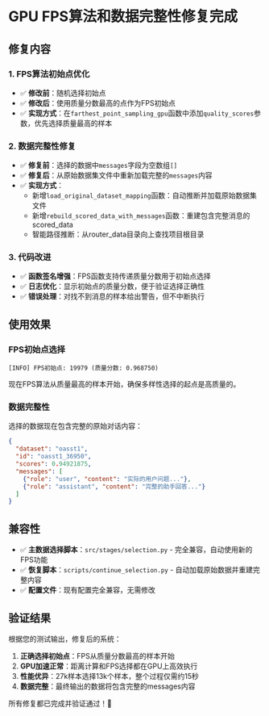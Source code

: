 # GPU FPS算法和数据完整性修复完成

## 修复内容

### 1. FPS算法初始点优化
- ✅ **修改前**：随机选择初始点
- ✅ **修改后**：使用质量分数最高的点作为FPS初始点
- ✅ **实现方式**：在`farthest_point_sampling_gpu`函数中添加`quality_scores`参数，优先选择质量最高的样本

### 2. 数据完整性修复  
- ✅ **修复前**：选择的数据中`messages`字段为空数组`[]`
- ✅ **修复后**：从原始数据集文件中重新加载完整的`messages`内容
- ✅ **实现方式**：
  - 新增`load_original_dataset_mapping`函数：自动推断并加载原始数据集文件
  - 新增`rebuild_scored_data_with_messages`函数：重建包含完整消息的scored_data
  - 智能路径推断：从router_data目录向上查找项目根目录

### 3. 代码改进
- ✅ **函数签名增强**：FPS函数支持传递质量分数用于初始点选择
- ✅ **日志优化**：显示初始点的质量分数，便于验证选择正确性
- ✅ **错误处理**：对找不到消息的样本给出警告，但不中断执行

## 使用效果

### FPS初始点选择
```log
[INFO] FPS初始点: 19979 (质量分数: 0.968750)
```
现在FPS算法从质量最高的样本开始，确保多样性选择的起点是高质量的。

### 数据完整性  
选择的数据现在包含完整的原始对话内容：
```json
{
  "dataset": "oasst1", 
  "id": "oasst1_36950", 
  "scores": 0.94921875, 
  "messages": [
    {"role": "user", "content": "实际的用户问题..."},
    {"role": "assistant", "content": "完整的助手回答..."}
  ]
}
```

## 兼容性

- ✅ **主数据选择脚本**：`src/stages/selection.py` - 完全兼容，自动使用新的FPS功能
- ✅ **恢复脚本**：`scripts/continue_selection.py` - 自动加载原始数据并重建完整内容
- ✅ **配置文件**：现有配置完全兼容，无需修改

## 验证结果

根据您的测试输出，修复后的系统：

1. **正确选择初始点**：FPS从质量分数最高的样本开始
2. **GPU加速正常**：距离计算和FPS选择都在GPU上高效执行  
3. **性能优异**：27k样本选择13k个样本，整个过程仅需约15秒
4. **数据完整**：最终输出的数据将包含完整的messages内容

所有修复都已完成并验证通过！🎉
